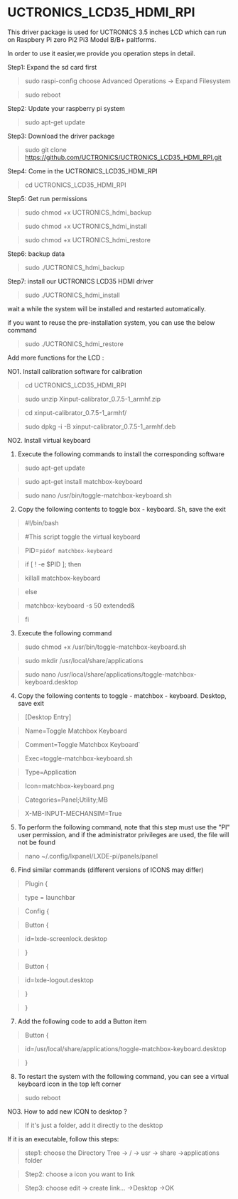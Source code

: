 # UCTRONICS_LCD35_HDMI_RPI

This driver package is used for UCTRONICS 3.5 inches LCD which can run on Raspbery Pi zero Pi2 Pi3 Model B/B+ paltforms.

In order to use it easier,we provide you operation steps in detail. 

Step1: Expand the sd card first

 > sudo raspi-config choose Advanced Operations -> Expand Filesystem 
 
 > sudo reboot
  
Step2: Update your raspberry pi system

 >  sudo apt-get update

Step3: Download the driver package

  > sudo git clone https://github.com/UCTRONICS/UCTRONICS_LCD35_HDMI_RPI.git
  
Step4: Come in the UCTRONICS_LCD35_HDMI_RPI

  > cd UCTRONICS_LCD35_HDMI_RPI
  
Step5: Get run permissions

 > sudo chmod +x UCTRONICS_hdmi_backup
 
 > sudo chmod +x UCTRONICS_hdmi_install
 
 > sudo chmod +x UCTRONICS_hdmi_restore
 
Step6: backup data

 > sudo ./UCTRONICS_hdmi_backup
 
Step7: install our UCTRONICS LCD35 HDMI driver

 > sudo ./UCTRONICS_hdmi_install
 
wait a while the system will be installed and restarted automatically.

if you want to reuse the pre-installation system, you can use the below command

 > sudo ./UCTRONICS_hdmi_restore
 
 Add more functions for the LCD :
 
 NO1. Install calibration software for calibration
 
  > cd UCTRONICS_LCD35_HDMI_RPI
  
  > sudo unzip Xinput-calibrator_0.7.5-1_armhf.zip 
  
  > cd xinput-calibrator_0.7.5-1_armhf/
  
  > sudo dpkg -i -B xinput-calibrator_0.7.5-1_armhf.deb


NO2. Install virtual keyboard

1. Execute the following commands to install the corresponding software

  > sudo apt-get update
 
  > sudo apt-get install matchbox-keyboard
 
  > sudo nano /usr/bin/toggle-matchbox-keyboard.sh
 
2. Copy the following contents to toggle box - keyboard. Sh, save the exit

  > #!/bin/bash
 
  > #This script toggle the virtual keyboard

  > PID=`pidof matchbox-keyboard`

  > if [ ! -e $PID ]; then

  > killall matchbox-keyboard

  > else

  > matchbox-keyboard -s 50 extended&
 
  > fi

3. Execute the following command

> sudo chmod +x /usr/bin/toggle-matchbox-keyboard.sh

> sudo mkdir /usr/local/share/applications

> sudo nano /usr/local/share/applications/toggle-matchbox-keyboard.desktop

4. Copy the following contents to toggle - matchbox - keyboard. Desktop, save exit 

 > [Desktop Entry]
 
 > Name=Toggle Matchbox Keyboard
  
 > Comment=Toggle Matchbox Keyboard`
 
 > Exec=toggle-matchbox-keyboard.sh
 
 > Type=Application
 
 > Icon=matchbox-keyboard.png
 
 > Categories=Panel;Utility;MB
 
 > X-MB-INPUT-MECHANSIM=True
 
5. To perform the following command, note that this step must use the "PI" user permission, and if the administrator privileges are used, the file will not be found

 >  nano ~/.config/lxpanel/LXDE-pi/panels/panel
  

 6. Find similar commands (different versions of ICONS may differ)
 
 > Plugin {
 
 > type = launchbar
 
 > Config {
 
 > Button {
 
 > id=lxde-screenlock.desktop
 
 > }
 
 > Button {
 
 > id=lxde-logout.desktop
 
 > }
 
 > }

7. Add the following code to add a Button item

 > Button {

 > id=/usr/local/share/applications/toggle-matchbox-keyboard.desktop

 > }
8. To restart the system with the following command, you can see a virtual keyboard icon in the top left corner

 > sudo reboot
 
NO3. How to add new ICON to desktop ?

> If it's just a folder, add it directly to the desktop

If it is an executable, follow this steps:

> step1: choose the Directory Tree -> / -> usr -> share ->applications folder

> Step2: choose a icon you want to link 

> Step3: choose edit -> create link... ->Desktop ->OK

